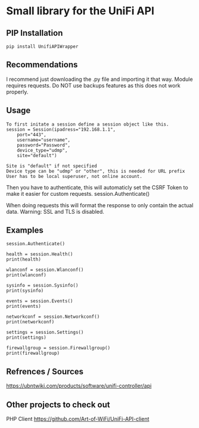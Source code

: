 
# Small library for the UniFi API

## PIP Installation

    pip install UnifiAPIWrapper

## Recommendations

I recommend just downloading the .py file and importing it that way.
Module requires requests.  Do NOT use backups features as this does not work properly.

## Usage

    To first initate a session define a session object like this.
    session = Session(ipadress="192.168.1.1",
        port="443",
        username="username",
        password="Password",
        device_type="udmp",
        site="default")

    Site is "default" if not specified
    Device type can be "udmp" or "other", this is needed for URL prefix
    User has to be local superuser, not online account.

Then you have to authenticate, this will automaticly set the CSRF Token
to make it easier for custom requests.
    session.Authenticate()

When doing requests this will format the response to only contain the actual data. Warning: SSL and TLS is disabled.

## Examples

    session.Authenticate()

    health = session.Health()
    print(health)

    wlanconf = session.Wlanconf()
    print(wlanconf)

    sysinfo = session.Sysinfo()
    print(sysinfo)

    events = session.Events()
    print(events)

    networkconf = session.Networkconf()
    print(networkconf)

    settings = session.Settings()
    print(settings)

    firewallgroup = session.Firewallgroup()
    print(firewallgroup)

## Refrences / Sources

<https://ubntwiki.com/products/software/unifi-controller/api>

## Other projects to check out

PHP Client
<https://github.com/Art-of-WiFi/UniFi-API-client>